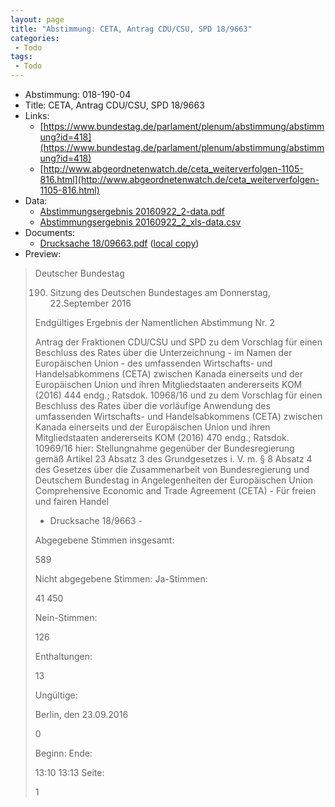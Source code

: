 ```yaml
---
layout: page
title: "Abstimmung: CETA, Antrag CDU/CSU, SPD 18/9663"
categories:
 - Todo
tags:
 - Todo
---
```


* Abstimmung: 018-190-04
* Title: CETA, Antrag CDU/CSU, SPD 18/9663
* Links: 
    * [https://www.bundestag.de/parlament/plenum/abstimmung/abstimmung?id=418](https://www.bundestag.de/parlament/plenum/abstimmung/abstimmung?id=418)
    * [http://www.abgeordnetenwatch.de/ceta_weiterverfolgen-1105-816.html](http://www.abgeordnetenwatch.de/ceta_weiterverfolgen-1105-816.html)
* Data: 
    * [Abstimmungsergebnis 20160922_2-data.pdf](/res/abstimmungsliste/20160922_2-data.pdf)
    * [Abstimmungsergebnis 20160922_2_xls-data.csv](/res/abstimmungsliste/analyses/20160922_2_xls-data.csv)
* Documents: 
    * [Drucksache 18/09663.pdf](http://dip21.bundestag.de/dip21/btd/18/096/1809663.pdf) ([local copy](/res/abstimmungsdaten/018-190-04/1809663.pdf))
* Preview: 
> Deutscher Bundestag
> 
> 190. Sitzung des Deutschen Bundestages
> am Donnerstag, 22.September 2016
> 
> Endgültiges Ergebnis der Namentlichen Abstimmung Nr. 2
> 
> Antrag der Fraktionen CDU/CSU und SPD
> zu dem Vorschlag für einen Beschluss des Rates über die Unterzeichnung - im Namen der
> Europäischen Union - des umfassenden Wirtschafts- und Handelsabkommens (CETA)
> zwischen Kanada einerseits und der Europäischen Union und ihren Mitgliedstaaten
> andererseits
> KOM (2016) 444 endg.; Ratsdok. 10968/16
> und
> zu dem Vorschlag für einen Beschluss des Rates über die vorläufige Anwendung des
> umfassenden Wirtschafts- und Handelsabkommens (CETA) zwischen Kanada einerseits
> und der Europäischen Union und ihren Mitgliedstaaten andererseits
> KOM (2016) 470 endg.; Ratsdok. 10969/16
> hier: Stellungnahme gegenüber der Bundesregierung gemäß Artikel 23 Absatz 3 des
> Grundgesetzes i. V. m. § 8 Absatz 4 des Gesetzes über die Zusammenarbeit von
> Bundesregierung und Deutschem Bundestag in Angelegenheiten der Europäischen Union
> Comprehensive Economic and Trade Agreement (CETA) - Für freien und fairen Handel
> - Drucksache 18/9663 -
> 
> Abgegebene Stimmen insgesamt:
> 
> 589
> 
> Nicht abgegebene Stimmen:
> Ja-Stimmen:
> 
> 41
> 450
> 
> Nein-Stimmen:
> 
> 126
> 
> Enthaltungen:
> 
> 13
> 
> Ungültige:
> 
> Berlin, den 23.09.2016
> 
> 0
> 
> Beginn:
> Ende:
> 
> 13:10
> 13:13
> Seite:
> 
> 1
> 
> 
